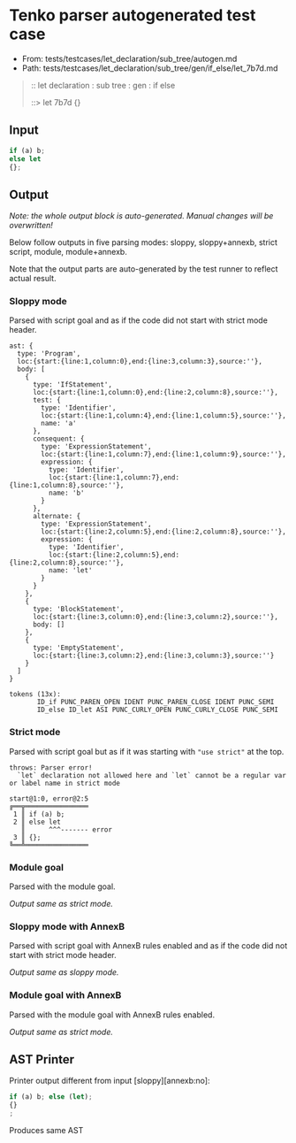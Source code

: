 # Tenko parser autogenerated test case

- From: tests/testcases/let_declaration/sub_tree/autogen.md
- Path: tests/testcases/let_declaration/sub_tree/gen/if_else/let_7b7d.md

> :: let declaration : sub tree : gen : if else
>
> ::> let 7b7d
>          {}

## Input


`````js
if (a) b;
else let
{};
`````

## Output

_Note: the whole output block is auto-generated. Manual changes will be overwritten!_

Below follow outputs in five parsing modes: sloppy, sloppy+annexb, strict script, module, module+annexb.

Note that the output parts are auto-generated by the test runner to reflect actual result.

### Sloppy mode

Parsed with script goal and as if the code did not start with strict mode header.

`````
ast: {
  type: 'Program',
  loc:{start:{line:1,column:0},end:{line:3,column:3},source:''},
  body: [
    {
      type: 'IfStatement',
      loc:{start:{line:1,column:0},end:{line:2,column:8},source:''},
      test: {
        type: 'Identifier',
        loc:{start:{line:1,column:4},end:{line:1,column:5},source:''},
        name: 'a'
      },
      consequent: {
        type: 'ExpressionStatement',
        loc:{start:{line:1,column:7},end:{line:1,column:9},source:''},
        expression: {
          type: 'Identifier',
          loc:{start:{line:1,column:7},end:{line:1,column:8},source:''},
          name: 'b'
        }
      },
      alternate: {
        type: 'ExpressionStatement',
        loc:{start:{line:2,column:5},end:{line:2,column:8},source:''},
        expression: {
          type: 'Identifier',
          loc:{start:{line:2,column:5},end:{line:2,column:8},source:''},
          name: 'let'
        }
      }
    },
    {
      type: 'BlockStatement',
      loc:{start:{line:3,column:0},end:{line:3,column:2},source:''},
      body: []
    },
    {
      type: 'EmptyStatement',
      loc:{start:{line:3,column:2},end:{line:3,column:3},source:''}
    }
  ]
}

tokens (13x):
       ID_if PUNC_PAREN_OPEN IDENT PUNC_PAREN_CLOSE IDENT PUNC_SEMI
       ID_else ID_let ASI PUNC_CURLY_OPEN PUNC_CURLY_CLOSE PUNC_SEMI
`````

### Strict mode

Parsed with script goal but as if it was starting with `"use strict"` at the top.

`````
throws: Parser error!
  `let` declaration not allowed here and `let` cannot be a regular var or label name in strict mode

start@1:0, error@2:5
╔══╦════════════════
 1 ║ if (a) b;
 2 ║ else let
   ║      ^^^------- error
 3 ║ {};
╚══╩════════════════

`````

### Module goal

Parsed with the module goal.

_Output same as strict mode._

### Sloppy mode with AnnexB

Parsed with script goal with AnnexB rules enabled and as if the code did not start with strict mode header.

_Output same as sloppy mode._

### Module goal with AnnexB

Parsed with the module goal with AnnexB rules enabled.

_Output same as strict mode._

## AST Printer

Printer output different from input [sloppy][annexb:no]:

````js
if (a) b; else (let);
{}
;
````

Produces same AST
